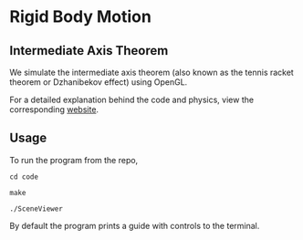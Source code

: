 # Rigid Body Motion

## Intermediate Axis Theorem

We simulate the intermediate axis theorem (also known as the tennis racket theorem or Dzhanibekov effect) using OpenGL.

For a detailed explanation behind the code and physics, view the corresponding
[website](https://cy-chow.github.io/Rigid-Body-Motion/).

## Usage

To run the program from the repo,
```
cd code

make

./SceneViewer
```

By default the program prints a guide with controls to the terminal.

